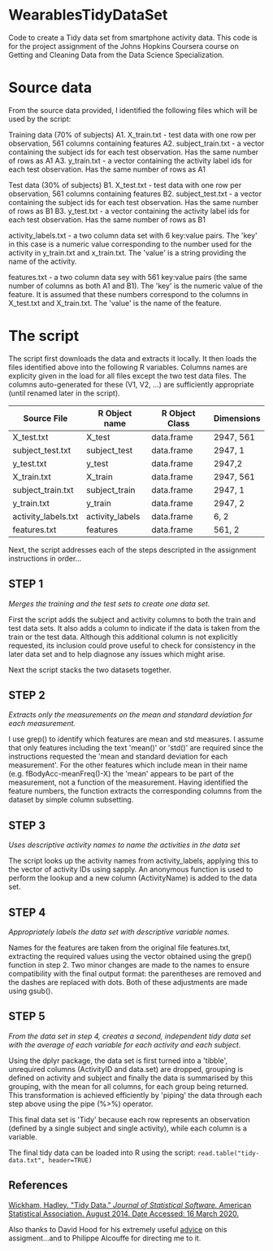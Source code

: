 # WearablesTidyDataSet
Code to create a Tidy data set from smartphone activity data.  This code is for the project assignment of the Johns Hopkins Coursera course on Getting and Cleaning Data from the Data Science Specialization.


# Source data
From the source data provided, I identified the following files which will be used by the script:

Training data (70% of subjects)
A1. X_train.txt - test data with one row per observation, 561 columns containing features
A2. subject_train.txt - a vector containing the subject ids for each test observation.  Has the same number of rows as A1
A3. y_train.txt - a vector containing the activity label ids for each test observation.  Has the same number of rows as A1

Test data (30% of subjects)
B1. X_test.txt - test data with one row per observation, 561 columns containing features
B2. subject_test.txt - a vector containing the subject ids for each test observation.  Has the same number of rows as B1
B3. y_test.txt - a vector containing the activity label ids for each test observation.  Has the same number of rows as B1

activity_labels.txt - a two column data set with 6 key:value pairs.  The 'key' in this case is a numeric value corresponding to the number used for the activity in y_train.txt and x_train.txt.  The 'value' is a string providing the name of the activity.

features.txt - a two column data sey with 561 key:value pairs (the same number of columns as both A1 and B1).  The 'key' is the numeric value of the feature.  It is assumed that these numbers correspond to the columns in X_test.txt and X_train.txt. The 'value' is the name of the feature.

# The script

The script first downloads the data and extracts it locally.  It then loads the files identified above into the following R variables. Columns names are explicity given in the load for all files except the two test data files.  The columns auto-generated for these (V1, V2, ...) are sufficiently appropriate (until renamed later in the script).

Source File | R Object name | R Object Class | Dimensions
------------|---------------|----------------|------------
X_test.txt  | X_test  | data.frame | 2947, 561
subject_test.txt | subject_test | data.frame | 2947, 1
y_test.txt | y_test | data.frame | 2947,2
X_train.txt | X_train | data.frame | 2947, 561
subject_train.txt | subject_train | data.frame | 2947, 1
y_train.txt | y_train | data.frame | 2947, 2
activity_labels.txt | activity_labels | data.frame | 6, 2
features.txt | features | data.frame | 561, 2

Next, the script addresses each of the steps descripted in the assignment instructions in order...


## STEP 1
_Merges the training and the test sets to create one data set._


First the script adds the subject and activity columns to both the train and test data sets.  It also adds a column to indicate if the data is taken from the train or the test data.  Although this additional column is not explicitly requested, its inclusion could prove useful to check for consistency in the later data set and to help diagnose any issues which might arise.

Next the script stacks the two datasets together.

## STEP 2
_Extracts only the measurements on the mean and standard deviation for each measurement._

I use grep() to identify which features are mean and std measures.  I assume that only features including the text 'mean()' or 'std()' are required since the instructions requested the 'mean and standard deviation for each measurement'.  For the other features which include mean in their name (e.g. fBodyAcc-meanFreq()-X) the 'mean' appears to be part of the measurement, not a function of the measurement.
Having identified the feature numbers, the function extracts the corresponding columns from the dataset by simple column subsetting.

## STEP 3
_Uses descriptive activity names to name the activities in the data set_

The script looks up the activity names from activity_labels, applying this to the vector of activity IDs using sapply.  An anonymous
function is used to perform the lookup and a new column (ActivityName) is added to the data set.

## STEP 4
_Appropriately labels the data set with descriptive variable names._

Names for the features are taken from the original file features.txt, extracting the required values using the vector obtained using the grep() function in step 2.
Two minor changes are made to the names to ensure compatibility with the final output format: the parentheses are removed and the dashes are replaced with dots.  Both of these adjustments are made using gsub().

## STEP 5
_From the data set in step 4, creates a second, independent tidy data set with the average of each variable for each activity and each subject._

Using the dplyr package, the data set is first turned into a 'tibble', unrequired columns (ActivityID and data.set) are dropped, grouping is defined on activity and subject and finally the data is summarised by this grouping, with the mean for all columns, for each group being returned.
This transformation is achieved efficiently by 'piping' the data through each step above using the pipe (%>%) operator.

This final data set is 'Tidy' because each row represents an observation (defined by a single subject and single activity), while each column is a variable.

The final tidy data can be loaded into R using the script:
`read.table("tidy-data.txt", header=TRUE)`

## References
[Wickham, Hadley. "Tidy Data." *Journal of Statistical Software.* American Statistical Association. August 2014. Date Accessed: 16 March 2020.](https://www.jstatsoft.org/index.php/jss/article/view/v059i10/v59i10.pdf)

Also thanks to David Hood for his extremely useful [advice](https://thoughtfulbloke.wordpress.com/2015/09/09/getting-and-cleaning-the-assignment/) on this assigment...and to Philippe Alcouffe for directing me to it.
